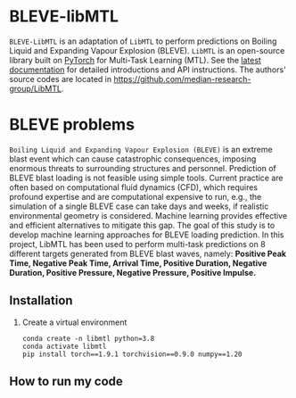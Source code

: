 # BLEVE-libMTL

``BLEVE-LibMTL`` is an adaptation of ``LibMTL`` to perform predictions on Boiling Liquid and Expanding Vapour Explosion (BLEVE).
``LibMTL`` is an open-source library built on [PyTorch](https://pytorch.org/) for Multi-Task Learning (MTL). See the [latest documentation](https://libmtl.readthedocs.io/en/latest/) for detailed introductions and API instructions. The authors' source codes are located in https://github.com/median-research-group/LibMTL.

# BLEVE problems

``Boiling Liquid and Expanding Vapour Explosion (BLEVE)`` is an extreme blast event which can cause catastrophic consequences, imposing enormous threats to surrounding structures and personnel. Prediction of BLEVE blast loading is not feasible using simple tools. Current practice are often based on computational fluid dynamics (CFD), which requires profound expertise and are computational expensive to run, e.g., the simulation of a single BLEVE case can take days and weeks, if realistic environmental geometry is considered. Machine learning provides effective and efficient alternatives to mitigate this gap. The goal of this study is to develop machine learning approaches for BLEVE loading prediction. In this project, LibMTL has been used to perform multi-task predictions on 8 different targets generated from BLEVE blast waves, namely: **Positive Peak Time, Negative Peak Time, Arrival Time, Positive Duration, Negative Duration, Positive Pressure, Negative Pressure, Positive Impulse.**



## Installation

1. Create a virtual environment
   
   ```shell
   conda create -n libmtl python=3.8
   conda activate libmtl
   pip install torch==1.9.1 torchvision==0.9.0 numpy==1.20
   ```
   
   
## How to run my code
